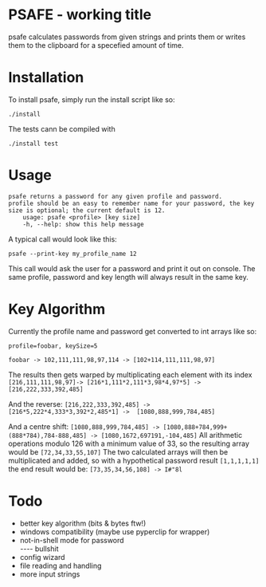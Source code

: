 PSAFE - working title
=====================

psafe calculates passwords from given strings and prints them or writes them to
the clipboard for a specefied amount of time.   

Installation
============

To install psafe, simply run the install script like so:   

```
./install   
```

The tests cann be compiled with

```
./install test
```

Usage
=====

```
psafe returns a password for any given profile and password.
profile should be an easy to remember name for your password, the key size is optional; the current default is 12.
	usage: psafe <profile> [key size]
	-h, --help: show this help message
```

A typical call would look like this:   

```psafe --print-key my_profile_name 12```   

This call would ask the user for a password and print it out on console. The
same profile, password and key length will always result in the same key.   

Key Algorithm
=============

Currently the profile name and password get converted to int arrays like so:

```
profile=foobar, keySize=5   

foobar -> 102,111,111,98,97,114 -> [102+114,111,111,98,97]
```

The results then gets warped by multiplicating each element with its index
```[216,111,111,98,97]-> [216*1,111*2,111*3,98*4,97*5] -> [216,222,333,392,485]```

And the reverse:
```[216,222,333,392,485] -> [216*5,222*4,333*3,392*2,485*1] ->  [1080,888,999,784,485]```

And a centre shift:
```[1080,888,999,784,485] -> [1080,888+784,999+(888*784),784-888,485] -> [1080,1672,697191,-104,485]```
All arithmetic operations modulo 126 with a minimum value of 33, so the
resulting array would be
```[72,34,33,55,107]```
The two calculated arrays will then be multiplicated and added, so with a
hypothetical password result ```[1,1,1,1,1]``` the end result would be:
```[73,35,34,56,108] -> I#"8l```   


Todo
====

- better key algorithm (bits & bytes ftw!)
- windows compatibility (maybe use pyperclip for wrapper)
- not-in-shell mode for password   
---- bullshit
- config wizard
- file reading and handling
- more input strings 

